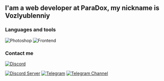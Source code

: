 ## I'am a web developer at ParaDox, my nickname is Vozlyublenniy

### Languages and tools
![Photoshop](https://img.shields.io/badge/-Photoshop-4A001F?style=for-the-badge&logo=adobephotoshop)
![Frontend](https://img.shields.io/badge/-Frontend-4A001F?style=for-the-badge&logo=html5)

### Contact me
<a href="https://discordapp.com/users/740109757620420670" target="_blank" style="border-radius: 8px;">
  <img src="https://img.shields.io/badge/Discord-4A001F?style=for-the-badge&logo=discord" alt="Discord">
</a>

[![Discord Server](https://img.shields.io/badge/Discord_Server-4A001F?style=for-the-badge&logo=discord)](https://discord.gg/paradoxx)
[![Telegram](https://img.shields.io/badge/Telegram-4A001F?style=for-the-badge&logo=telegram)](https://t.me/overfame)
[![Telegram Channel](https://img.shields.io/badge/Telegram_Channel-4A001F?style=for-the-badge&logo=telegram)](https://t.me/vozlyublenniy)
